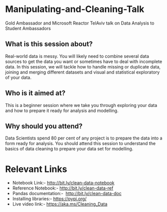 # Manipulating-and-Cleaning-Talk
Gold Ambassador and Microsoft Reactor TelAviv talk on Data Analysis to Student Ambassadors

## What is this session about?
Real-world data is messy. You will likely need to combine several data sources to get the data you want or sometimes have to deal with incomplete data. In this session, we will tackle how to handle missing or duplicate data, joining and merging different datasets and visual and statistical exploratory of your data.

## Who is it aimed at?
This is a beginner session where we take you through exploring your data and how to prepare it ready for analysis and modelling.

## Why should you attend?
Data Scientists spend 80 per cent of any project is to prepare the data into a form ready for analysis. You should attend this session to understand the basics of data cleaning to prepare your data set for modelling.

# Relevant Links
* Notebook Link:- http://bit.ly/clean-data-notebook 
* Reference Notebook:- http://bit.ly/clean-data-ref 
* Pandas documentation:-  http://bit.ly/clean-data-doc 
* Installing libraries:- https://pypi.org/ 
* Live video link:- https://aka.ms/Cleaning_Data

